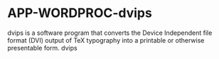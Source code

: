 APP-WORDPROC-dvips
==================

dvips is a software program that converts the Device Independent file format (DVI) output of TeX typography into a printable or otherwise presentable form. dvips
